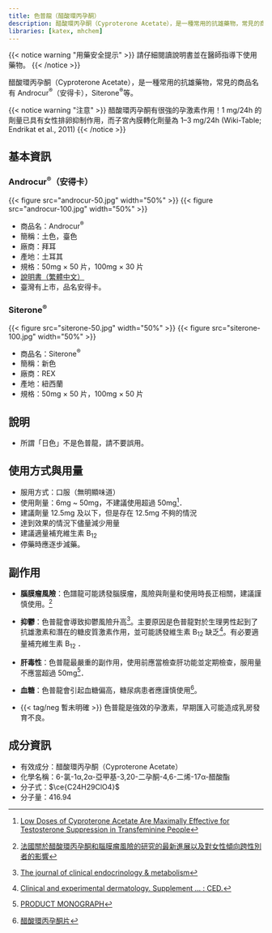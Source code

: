 ```yaml
---
title: 色普龍（醋酸環丙孕酮）
description: 醋酸環丙孕酮（Cyproterone Acetate），是一種常用的抗雄藥物，常見的商品名有 Androcur（安得卡），Siterone 等。
libraries: [katex, mhchem]
---
```


{{< notice warning "用藥安全提示" >}}
請仔細閱讀說明書並在醫師指導下使用藥物。
{{< /notice >}}

醋酸環丙孕酮（Cyproterone Acetate），是一種常用的抗雄藥物，常見的商品名有 Androcur<sup>&reg;</sup>（安得卡），Siterone<sup>&reg;</sup>等。

{{< notice warning "注意" >}}
醋酸環丙孕酮有很強的孕激素作用！1 mg/24h 的劑量已具有女性排卵抑制作用，而子宮內膜轉化劑量為 1–3 mg/24h (Wiki-Table; Endrikat et al., 2011)
{{< /notice >}}

## 基本資訊

### Androcur<sup>&reg;</sup>（安得卡）

{{< figure src="androcur-50.jpg" width="50%" >}}
{{< figure src="androcur-100.jpg" width="50%" >}}

- 商品名：Androcur<sup>&reg;</sup>
- 簡稱：土色，臺色
- 廠商：拜耳
- 產地：土耳其
- 規格：50mg &times; 50 片，100mg &times; 30 片
- [說明書（繁體中文）](androcur-zh.pdf)
- 臺灣有上市，品名安得卡。

### Siterone<sup>&reg;</sup>

{{< figure src="siterone-50.jpg" width="50%" >}}
{{< figure src="siterone-100.jpg" width="50%" >}}

- 商品名：Siterone<sup>&reg;</sup>
- 簡稱：新色
- 廠商：REX
- 產地：紐西蘭
- 規格：50mg &times; 50 片，100mg &times; 50 片

## 說明

- 所謂「日色」不是色普龍，請不要誤用。

## 使用方式與用量

- 服用方式：口服（無明顯味道）
- 使用劑量：6mg ~ 50mg，不建議使用超過 50mg[^1]．
- 建議劑量 12.5mg 及以下，但是存在 12.5mg 不夠的情況
- 達到效果的情況下儘量減少用量
- 建議適量補充維生素 B<sub>12</sub>
- 停藥時應逐步減藥。

## 副作用

- **腦膜瘤風險**：色譜龍可能誘發腦膜瘤，風險與劑量和使用時長正相關，建議謹慎使用。[^6]

- **抑鬱**：色普龍會導致抑鬱風險升高[^2]。主要原因是色普龍對於生理男性起到了抗雄激素和潛在的糖皮質激素作用，並可能誘發維生素 B<sub>12</sub> 缺乏[^3]。有必要適量補充維生素  B<sub>12</sub> ．

- **肝毒性**：色普龍最嚴重的副作用，使用前應當檢查肝功能並定期檢查，服用量不應當超過 50mg[^4]．

- **血糖**：色普龍會引起血糖偏高，糖尿病患者應謹慎使用[^5]。

- {{< tag/neg 暫未明確 >}} 色普龍是強效的孕激素，早期匯入可能造成乳房發育不良。

## 成分資訊

- 有效成分：醋酸環丙孕酮（Cyproterone Acetate）
- 化學名稱：6-氯-1α,2α-亞甲基-3,20-二孕酮-4,6-二烯-17α-醋酸酯
- 分子式：$\ce{C24H29ClO4}$
- 分子量：416.94

[^1]: [Low Doses of Cyproterone Acetate Are Maximally Effective for Testosterone Suppression in Transfeminine People](https://transfemscience.org/articles/cpa-dosage/)
[^2]: [The journal of clinical endocrinology & metabolism](https://www.worldcat.org/title/journal-of-clinical-endocrinology-metabolism/oclc/818906359)
[^3]: [Clinical and experimental dermatology. Supplement ... : CED.](https://www.worldcat.org/title/clinical-and-experimental-dermatology-supplement-ced/oclc/499941040)
[^4]: [PRODUCT MONOGRAPH](https://web.archive.org/web/20060924152720/http://www.berlex.ca/html/docs/en/AndrocurEn.pdf)
[^5]: [醋酸環丙孕酮片](http://yao.dxy.com/drug/132923.htm)
[^6]: [法國關於醋酸環丙孕酮和腦膜瘤風險的研究的最新進展以及對女性傾向跨性別者的影響](https://limelight.moe/t/topic/8313)
